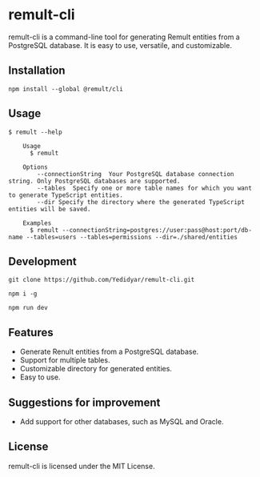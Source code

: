# remult-cli

remult-cli is a command-line tool for generating Remult entities from a PostgreSQL database. It is easy to use, versatile, and customizable.

## Installation
```
npm install --global @remult/cli
```

## Usage

```
$ remult --help

	Usage
	  $ remult

	Options
		--connectionString  Your PostgreSQL database connection string. Only PostgreSQL databases are supported.
		--tables  Specify one or more table names for which you want to generate TypeScript entities.
		--dir Specify the directory where the generated TypeScript entities will be saved.

	Examples
	  $ remult --connectionString=postgres://user:pass@host:port/db-name --tables=users --tables=permissions --dir=./shared/entities
```

## Development
```
git clone https://github.com/Yedidyar/remult-cli.git

npm i -g

npm run dev
```

## Features

* Generate Renult entities from a PostgreSQL database.
* Support for multiple tables.
* Customizable directory for generated entities.
* Easy to use.

## Suggestions for improvement

* Add support for other databases, such as MySQL and Oracle.

## License

remult-cli is licensed under the MIT License.
